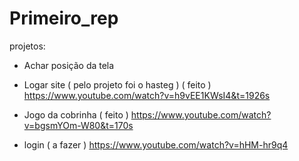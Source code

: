 # Primeiro_rep

projetos:

- Achar posição da tela 

- Logar site ( pelo projeto foi o hasteg ) ( feito ) https://www.youtube.com/watch?v=h9vEE1KWsI4&t=1926s

- Jogo da cobrinha ( feito ) https://www.youtube.com/watch?v=bgsmYOm-W80&t=170s

- login ( a fazer ) https://www.youtube.com/watch?v=hHM-hr9q4 
